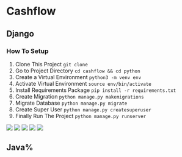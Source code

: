 # Cashflow
## Django

### How To Setup
1. Clone This Project `git clone`
2. Go to Project Directory `cd cashflow && cd python`
3. Create a Virtual Environment `python3 -m venv env`
4. Activate Virtual Environment `source env/bin/activate`
5. Install Requirements Package `pip install -r requirements.txt`
6. Create Migration `python manage.py makemigrations`
7. Migrate Database `python manage.py migrate`
8. Create Super User `python manage.py createsuperuser`
9. Finally Run The Project `python manage.py runserver`

![](screen/main.png)
![](screen/no-acc.png)
![](screen/photo-page.png)
![](screen/profile.png)
![](screen/red-page.png)

## Java%